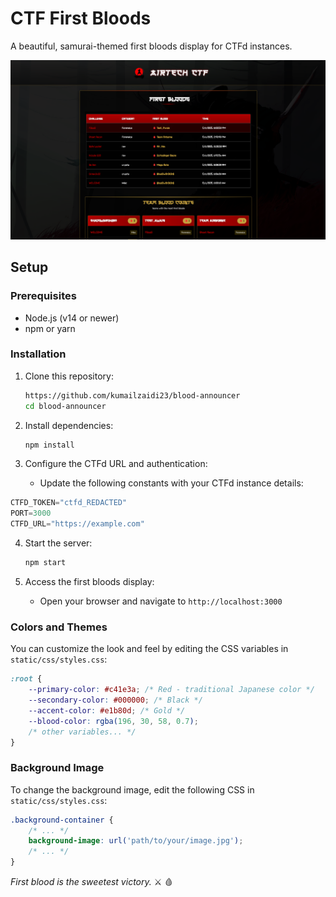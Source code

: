 # CTF First Bloods

A beautiful, samurai-themed first bloods display for CTFd instances.

![Screenshot](./static/img/scoreboard.png)

## Setup

### Prerequisites

- Node.js (v14 or newer)
- npm or yarn

### Installation

1. Clone this repository:
   ```bash
   https://github.com/kumailzaidi23/blood-announcer
   cd blood-announcer
   ```

2. Install dependencies:
   ```bash
   npm install
   ```

3. Configure the CTFd URL and authentication:
   - Update the following constants with your CTFd instance details:
```js
CTFD_TOKEN="ctfd_REDACTED"
PORT=3000
CTFD_URL="https://example.com"
```

4. Start the server:
   ```bash
   npm start
   ```

5. Access the first bloods display:
   - Open your browser and navigate to `http://localhost:3000`


### Colors and Themes

You can customize the look and feel by editing the CSS variables in `static/css/styles.css`:

```css
:root {
    --primary-color: #c41e3a; /* Red - traditional Japanese color */
    --secondary-color: #000000; /* Black */
    --accent-color: #e1b80d; /* Gold */
    --blood-color: rgba(196, 30, 58, 0.7);
    /* other variables... */
}
```

### Background Image

To change the background image, edit the following CSS in `static/css/styles.css`:

```css
.background-container {
    /* ... */
    background-image: url('path/to/your/image.jpg');
    /* ... */
}
```

*First blood is the sweetest victory.* ⚔️ 🩸 